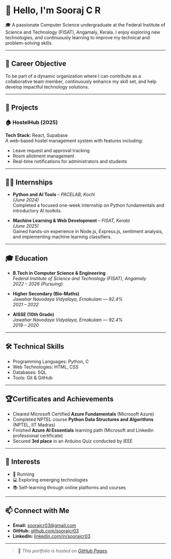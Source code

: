 # 👋 Hello, I'm Sooraj C R

🎓 A passionate Computer Science undergraduate at the Federal Institute of Science and Technology (FISAT), Angamaly, Kerala. I enjoy exploring new technologies, and continuously learning to improve my technical and problem-solving skills.

---

## 🎯 Career Objective

To be part of a dynamic organization where I can contribute as a collaborative team member, continuously enhance my skill set, and help develop impactful technology solutions.

---

## 💼 Projects

### 🏠 HostelHub (2025)
**Tech Stack:** React, Supabase  
A web-based hostel management system with features including:
- Leave request and approval tracking
- Room allotment management
- Real-time notifications for administrators and students

---

## 🧑‍🔬 Internships

- **Python and AI Tools** – *PACELAB, Kochi*  
  *(June 2024)*  
  Completed a focused one-week internship on Python fundamentals and introductory AI toolkits.

- **Machine Learning & Web Development** – *FISAT, Kerala*  
  *(June 2025)*  
  Gained hands-on experience in Node.js, Express.js, sentiment analysis, and implementing machine learning classifiers.

---

## 🎓 Education

- **B.Tech in Computer Science & Engineering**  
  *Federal Institute of Science and Technology (FISAT), Angamaly*  
  *2022 – 2026 (Pursuing)*

- **Higher Secondary (Bio-Maths)**  
  *Jawahar Navodaya Vidyalaya, Ernakulam* — *92.4%*  
  *2021 – 2022*

- **AISSE (10th Grade)**  
  *Jawahar Navodaya Vidyalaya, Ernakulam* — *92.4%*  
  *2019 – 2020*

---

## 🛠️ Technical Skills

- Programming Languages: Python, C  
- Web Technologies: HTML, CSS  
- Databases: SQL  
- Tools: Git & GitHub

---

## 🏆Certificates and  Achievements
- Cleared Microsoft Certified **Azure Fundamentals**
(Microsoft Azure)
- Completed NPTEL course **Python Data Structures and Algorithms** (NPTEL, IIT Madras)
- Finished **Azure AI Essentials** learning path (Microsoft and Linkedin professional certificate)
- Secured **3rd place** in an Arduino Quiz conducted by IEEE

---

## 🌱 Interests

- 🏃 Running
- 💻 Exploring emerging technologies
- 📚 Self-learning through online platforms and courses

---

## 📫 Connect with Me

- **Email:** [soorajcr03@gmail.com](mailto:soorajcr03@gmail.com)  
- **GitHub:** [github.com/soorajcr03](https://github.com/soorajcr03)  
- **LinkedIn:** [linkedin.com/in/soorajcr03](https://www.linkedin.com/in/soorajcr03)

---

> 🔗 *This portfolio is hosted on [GitHub Pages](https://pages.github.com/).*
